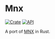 # Mnx

[![Crate](https://img.shields.io/crates/v/mnx.svg)](https://crates.io/crates/mnx)
[![API](https://docs.rs/mnx/badge.svg)](https://docs.rs/mnx)

A port of [MNX](https://w3c.github.io/mnx/docs/) in Rust.
